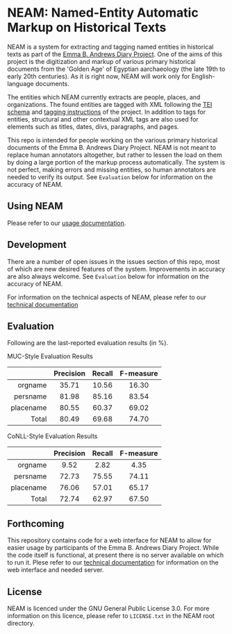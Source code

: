# NEAM: Named-Entity Automatic Markup on Historical Texts

NEAM is a system for extracting and tagging named entities in historical texts as part of the 
[Emma B. Andrews Diary Project](http://www.emmabandrews.org/project/). One of the aims of this
project is the digitization and markup of various primary historical documents from the 'Golden
Age' of Egyptian aarchaeology (the late 19th to early 20th centuries). As it is right now, NEAM 
will work only for English-language documents.

The entities which NEAM currently extracts are people, places, and organizations. The 
found entities are tagged with XML following the 
[TEI schema](https://github.com/eba-diary/EBA-xml-TEI/blob/master/eba_tei_schema.rnc) and 
[tagging instructions](https://github.com/eba-diary/EBA-xml-TEI/wiki) of the project. In 
addition to tags for entities, structural and other contextual XML tags are also used for 
elements such as titles, dates, divs, paragraphs, and pages.

This repo is intended for people working on the various primary historical documents of the Emma
B. Andrews Diary Project. NEAM is not meant to replace human annotators altogether, but rather 
to lessen the load on them by doing a large portion of the markup process automatically. The
system is not perfect, making errors and missing entities, so human annotators are needed to
verify its output. See `Evaluation` below for information on the accuracy of NEAM.

## Using NEAM
Please refer to our 
[usage documentation](https://github.com/Linguistics575/neam/wiki/User-Guide).

## Development
There are a number of open issues in the issues section of this repo, most of which are 
new desired features of the system. Improvements in accuracy are also always welcome. See 
`Evaluation` below for information on the accuracy of NEAM.

For information on the technical aspects of NEAM, please refer to our 
[technical documentation](https://github.com/Linguistics575/neam/wiki/Technical-Documentation)

## Evaluation
Following are the last-reported evaluation results (in %).

MUC-Style Evaluation Results

|         | Precision | Recall | F-measure |
|   ---:  | :-------: | :----: | :-------: |
|orgname  | 35.71     | 10.56  | 16.30     |
|persname | 81.98     | 85.16  | 83.54     |
|placename| 80.55     | 60.37  | 69.02     |
|Total    | 80.49     | 69.68  | 74.70     |

CoNLL-Style Evaluation Results

|         | Precision | Recall | F-measure |
|   ---:  | :-------: | :----: | :-------: |
|orgname  |  9.52     |  2.82  |  4.35     |
|persname | 72.73     | 75.55  | 74.11     |
|placename| 76.06     | 57.01  | 65.17     |
|Total    | 72.74     | 62.97  | 67.50     |

## Forthcoming
This repository contains code for a web interface for NEAM to allow for easier usage by
participants of the Emma B. Andrews Diary Project. While the code itself is functional, 
at present there is no server available on which to run it. Plese refer to our
[technical documentation](https://github.com/Linguistics575/neam/wiki/Technical-Documentation)
for information on the web interface and needed server.

## License
NEAM is licenced under the GNU General Public License 3.0. For more information on 
this licence, please refer to `LICENSE.txt` in the NEAM root directory.